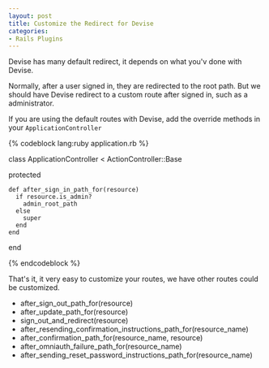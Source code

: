 ```yaml
---
layout: post
title: Customize the Redirect for Devise
categories:
- Rails Plugins
---
```


Devise has many default redirect, it depends on what you'v done with Devise.

Normally, after a user signed in, they are redirected to the root path.
But we should have Devise redirect to a custom route after signed in, such as a administrator.

If you are using the default routes with Devise, add the override methods in your `ApplicationController`

{% codeblock lang:ruby application.rb %}

class ApplicationController < ActionController::Base

  protected

    def after_sign_in_path_for(resource)
      if resource.is_admin?
        admin_root_path
      else
        super
      end
    end
end

{% endcodeblock %}

That's it, it very easy to customize your routes, we have other routes could be customized.

<!--more-->

* after_sign_out_path_for(resource)
* after_update_path_for(resource)
* sign_out_and_redirect(resource)
* after_resending_confirmation_instructions_path_for(resource_name)
* after_confirmation_path_for(resource_name, resource)
* after_omniauth_failure_path_for(resource_name)
* after_sending_reset_password_instructions_path_for(resource_name)